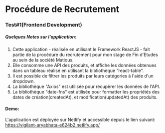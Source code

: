 # Procédure de Recrutement

### Test#1(Frontend Development)

##### Quelques Notes sur l'application:

1. Cette application - réalisée en utilisant le Framework ReactJS - fait partie de la procédure du recrutement pour mon stage de Fin d'Etudes au sein de la société Matious.
2. Elle consomme une API des produits, et affiche les données obtenues dans un tableau réalisé en utilisant la bibliothèque “react-table”.
3. Il est possible de filtrer les produits par leurs catégories à l'aide d'un dropdown.
4. La bibliothèque "Axios" est utilisée pour récupèrer les données de l'API.
5. La bibliothèque "date-fns" est utilisée pour formatter les propriétés des dates de création(createdAt), et modification(updatedAt) des produits.

#### Demo:

L'application est déployée sur Netlify et accessible depuis le lien suivant: https://vigilant-aryabhata-e624b2.netlify.app/
